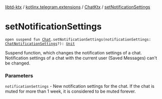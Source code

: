 [libtd-ktx](../../index.md) / [kotlinx.telegram.extensions](../index.md) / [ChatKtx](index.md) / [setNotificationSettings](./set-notification-settings.md)

# setNotificationSettings

`open suspend fun `[`Chat`](https://tdlibx.github.io/td/docs/org/drinkless/td/libcore/telegram/TdApi.Chat.html)`.setNotificationSettings(notificationSettings: `[`ChatNotificationSettings`](https://tdlibx.github.io/td/docs/org/drinkless/td/libcore/telegram/TdApi.ChatNotificationSettings.html)`?): `[`Unit`](https://kotlinlang.org/api/latest/jvm/stdlib/kotlin/-unit/index.html)

Suspend function, which changes the notification settings of a chat. Notification settings of a
chat with the current user (Saved Messages) can't be changed.

### Parameters

`notificationSettings` - New notification settings for the chat. If the chat is muted for
more than 1 week, it is considered to be muted forever.